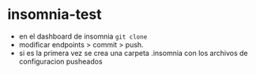 # insomnia-test

- en el dashboard de insomnia `git clone`
- modificar endpoints > commit > push.
- si es la primera vez se crea una carpeta .insomnia con los archivos de configuracion pusheados
